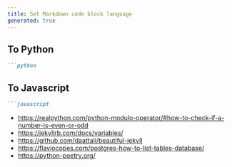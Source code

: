 ```yaml
---
title: Set Markdown code block language
generated: true
---
```


## To Python

````markdown
```python
````

## To Javascript

````markdown
```javascript
````

- https://realpython.com/python-modulo-operator/#how-to-check-if-a-number-is-even-or-odd
- https://jekyllrb.com/docs/variables/
- https://github.com/daattali/beautiful-jekyll
- https://flaviocopes.com/postgres-how-to-list-tables-database/
- https://python-poetry.org/